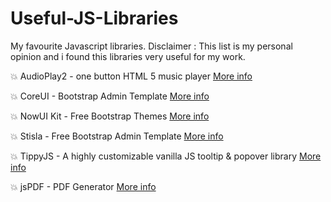 # Useful-JS-Libraries
My favourite Javascript libraries.
Disclaimer : This list is my personal opinion and i found this libraries very useful for my work.

:boom: AudioPlay2 - one button HTML 5 music player [More info](https://strangecube.com/audioplay2/)

:boom: CoreUI - Bootstrap Admin Template [More info](https://coreui.io/)

:boom: NowUI Kit - Free Bootstrap Themes [More info](https://www.creative-tim.com/product/now-ui-kit#)

:boom: Stisla - Free Bootstrap Admin Template [More info](https://stisla.multinity.com/)

:boom: TippyJS - A highly customizable vanilla JS tooltip & popover library [More info](https://atomiks.github.io/tippyjs/)

:boom: jsPDF - PDF Generator [More info](https://parall.ax/products/jspdf)

